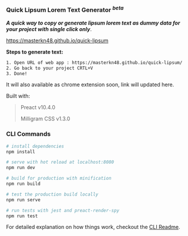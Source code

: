 ### Quick Lipsum Lorem Text Generator <sup>*beta*</sup>

***A quick way to copy or generate lipsum lorem text as dummy data for your project with single click only***.

https://masterkn48.github.io/quick-lipsum

**Steps to generate text:**

```bash
1. Open URL of web app : https://masterkn48.github.io/quick-lipsum/
2. Go back to your project CRTL+V 
3. Done!
```

It will also available as chrome extension soon, link will updated here.

Built with: 

> Preact v10.4.0
>
> Milligram CSS v1.3.0

### CLI Commands

``` bash
# install dependencies
npm install

# serve with hot reload at localhost:8080
npm run dev

# build for production with minification
npm run build

# test the production build locally
npm run serve

# run tests with jest and preact-render-spy 
npm run test
```

For detailed explanation on how things work, checkout the [CLI Readme](https://github.com/developit/preact-cli/blob/master/README.md).
